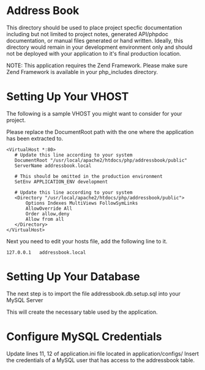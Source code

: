 Address Book
==

This directory should be used to place project specfic documentation including
but not limited to project notes, generated API/phpdoc documentation, or 
manual files generated or hand written.  Ideally, this directory would remain
in your development environment only and should not be deployed with your
application to it's final production location.

NOTE:
This application requires the Zend Framework.  Please make sure Zend Framework 
is available in your php_includes directory.

Setting Up Your VHOST
=====================

The following is a sample VHOST you might want to consider for your project.

Please replace the DocumentRoot path with the one where the application has been
extracted to.

    <VirtualHost *:80>
       # Update this line according to your system
       DocumentRoot "/usr/local/apache2/htdocs/php/addressbook/public"
       ServerName addressbook.local

       # This should be omitted in the production environment
       SetEnv APPLICATION_ENV development

       # Update this line according to your system
       <Directory "/usr/local/apache2/htdocs/php/addressbook/public">
           Options Indexes MultiViews FollowSymLinks
           AllowOverride All
           Order allow,deny
           Allow from all
       </Directory>
    </VirtualHost>

Next you need to edit your hosts file, add the following line to it.

`127.0.0.1   addressbook.local`

Setting Up Your Database
========================

The next step is to import the file addressbook.db.setup.sql into your MySQL Server

This will create the necessary table used by the application.


Configure MySQL Credentials
===========================

Update lines 11, 12 of application.ini file located in application/configs/
Insert the credentials of a MySQL user that has access to the addressbook table.
